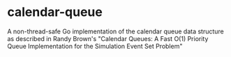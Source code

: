 # calendar-queue

A non-thread-safe Go implementation of the calendar queue data structure as described in Randy Brown's "Calendar Queues: A Fast O(1) Priority Queue Implementation for the Simulation Event Set Problem"
